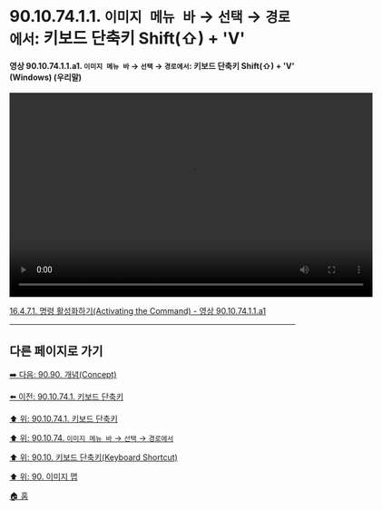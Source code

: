 # 90.10.74.1.1. `이미지 메뉴 바` → `선택` → `경로에서`: 키보드 단축키 Shift(⇧) + 'V'

<a id="90-10-74-01-01-a1"></a>

#### 영상 90.10.74.1.1.a1. `이미지 메뉴 바` → `선택` → `경로에서`: 키보드 단축키 Shift(⇧) + 'V' (Windows) (우리말)
<video controls="controls" width="640" height="360" src="https://github.com/user-attachments/assets/7df0dbef-14d5-4fca-adb3-aa284c258162"></video>

[16.4.7.1. 명령 활성화하기(Activating the Command) - 영상 90.10.74.1.1.a1](./16-04-07-01-activating_the_command.md#90-10-74-01-01-a1)

***

## 다른 페이지로 가기

[➡️ 다음: 90.90. 개념(Concept)](./90-90-00-concept.md)

[⬅️ 이전: 90.10.74.1. 키보드 단축키](./90-10-74-01-00-keyboard_shortcut.md)

[⬆️ 위: 90.10.74.1. 키보드 단축키](./90-10-74-01-00-keyboard_shortcut.md)

[⬆️ 위: 90.10.74. `이미지 메뉴 바` → `선택` → `경로에서`](./90-10-74-00-menu_select_from_path.md)

[⬆️ 위: 90.10. 키보드 단축키(Keyboard Shortcut)](./90-10-00-keyboard_shortcut.md)

[⬆️ 위: 90. 이미지 맵](./90-00-image-map.md)

[🏠 홈](./00-home.md)